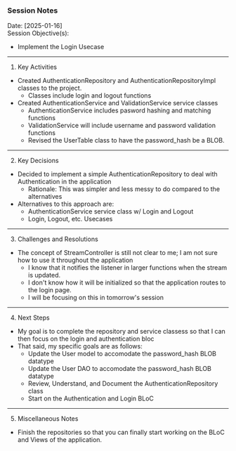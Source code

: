 ### Session Notes

Date: [2025-01-16]  
Session Objective(s):

-   Implement the Login Usecase

---

1. Key Activities

-   Created AuthenticationRepository and AuthenticationRepositoryImpl classes to the project.
    -   Classes include login and logout functions
-   Created AuthenticationService and ValidationService service classes
    -   AuthenticationService includes pasword hashing and matching functions
    -   ValidationService will include username and password validation functions
    -   Revised the UserTable class to have the password_hash be a BLOB.

---

2. Key Decisions

-   Decided to implement a simple AuthenticationRepository to deal with Authentication in the application
    -   Rationale: This was simpler and less messy to do compared to the alternatives
-   Alternatives to this approach are:
    -   AuthenticationService service class w/ Login and Logout
    -   Login, Logout, etc. Usecases

---

3. Challenges and Resolutions

-   The concept of StreamController is still not clear to me; I am not sure how to use it throughout the application
    -   I know that it notifies the listener in larger functions when the stream is updated.
    -   I don't know how it will be initialized so that the application routes to the login page.
    -   I will be focusing on this in tomorrow's session

---

4. Next Steps

-   My goal is to complete the repository and service classess so that I can then focus on the login and authentication bloc
-   That said, my specific goals are as follows:
    -   Update the User model to accomodate the password_hash BLOB datatype
    -   Update the User DAO to accomodate the password_hash BLOB datatype
    -   Review, Understand, and Document the AuthenticationRepository class
    -   Start on the Authentication and Login BLoC

---

5. Miscellaneous Notes

-   Finish the repositories so that you can finally start working on the BLoC and Views of the application.
